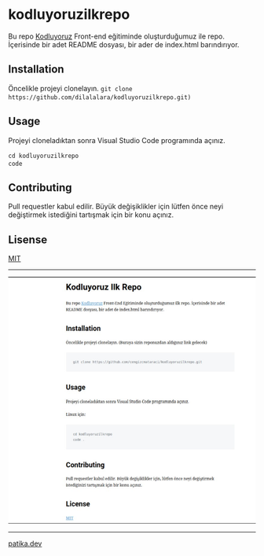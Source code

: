 # kodluyoruzilkrepo
Bu repo [Kodluyoruz](https://kodluyoruz.org/tr/kodluyoruz/) Front-end eğitiminde oluşturduğumuz ile repo. İçerisinde bir adet README dosyası, bir ader de index.html barındırıyor.
## Installation
Öncelikle projeyi clonelayın.
`git clone https://github.com/dilalalara/kodluyoruzilkrepo.git)`

## Usage
Projeyi cloneladıktan sonra Visual Studio Code programında açınız.
``` 
cd kodluyoruzilkrepo
code
``` 
## Contributing
Pull requestler kabul edilir. Büyük değişiklikler için lütfen önce neyi değiştirmek istediğini tartışmak için bir konu açınız.
## Lisense
[MIT](https://opensource.org/licenses/MIT)

-------------------

![proje fotogragfı](https://github.com/dilalalara/kodluyoruzilkrepo/blob/main/d.jpg.jpg?raw=true)

--------------------
 [patika.dev](www.patika.dev)


